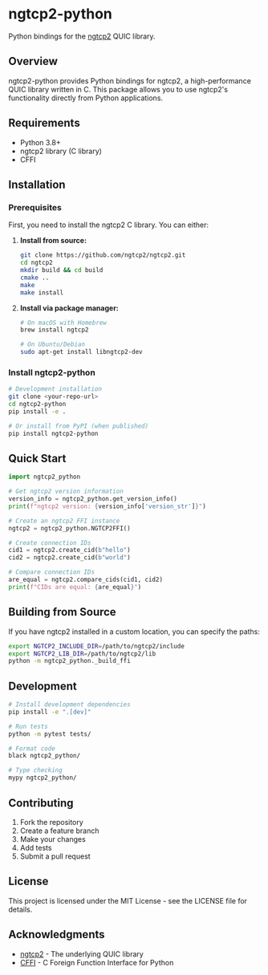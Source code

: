 # ngtcp2-python

Python bindings for the [ngtcp2](https://github.com/ngtcp2/ngtcp2) QUIC library.

## Overview

ngtcp2-python provides Python bindings for ngtcp2, a high-performance QUIC library written in C. This package allows you to use ngtcp2's functionality directly from Python applications.

## Requirements

- Python 3.8+
- ngtcp2 library (C library)
- CFFI

## Installation

### Prerequisites

First, you need to install the ngtcp2 C library. You can either:

1. **Install from source:**
   ```bash
   git clone https://github.com/ngtcp2/ngtcp2.git
   cd ngtcp2
   mkdir build && cd build
   cmake ..
   make
   make install
   ```

2. **Install via package manager:**
   ```bash
   # On macOS with Homebrew
   brew install ngtcp2
   
   # On Ubuntu/Debian
   sudo apt-get install libngtcp2-dev
   ```

### Install ngtcp2-python

```bash
# Development installation
git clone <your-repo-url>
cd ngtcp2-python
pip install -e .

# Or install from PyPI (when published)
pip install ngtcp2-python
```

## Quick Start

```python
import ngtcp2_python

# Get ngtcp2 version information
version_info = ngtcp2_python.get_version_info()
print(f"ngtcp2 version: {version_info['version_str']}")

# Create an ngtcp2 FFI instance
ngtcp2 = ngtcp2_python.NGTCP2FFI()

# Create connection IDs
cid1 = ngtcp2.create_cid(b"hello")
cid2 = ngtcp2.create_cid(b"world")

# Compare connection IDs
are_equal = ngtcp2.compare_cids(cid1, cid2)
print(f"CIDs are equal: {are_equal}")
```

## Building from Source

If you have ngtcp2 installed in a custom location, you can specify the paths:

```bash
export NGTCP2_INCLUDE_DIR=/path/to/ngtcp2/include
export NGTCP2_LIB_DIR=/path/to/ngtcp2/lib
python -m ngtcp2_python._build_ffi
```

## Development

```bash
# Install development dependencies
pip install -e ".[dev]"

# Run tests
python -m pytest tests/

# Format code
black ngtcp2_python/

# Type checking
mypy ngtcp2_python/
```

## Contributing

1. Fork the repository
2. Create a feature branch
3. Make your changes
4. Add tests
5. Submit a pull request

## License

This project is licensed under the MIT License - see the LICENSE file for details.

## Acknowledgments

- [ngtcp2](https://github.com/ngtcp2/ngtcp2) - The underlying QUIC library
- [CFFI](https://cffi.readthedocs.io/) - C Foreign Function Interface for Python 
